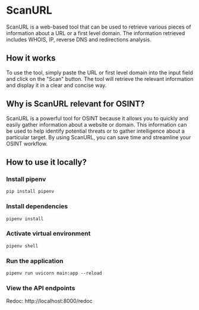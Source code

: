 # ScanURL

ScanURL is a web-based tool that can be used to retrieve various pieces of information about a URL or a first level domain. The information retrieved includes WHOIS, IP, reverse DNS and redirections analysis.

## How it works

To use the tool, simply paste the URL or first level domain into the input field and click on the "Scan" button. The tool will retrieve the relevant information and display it in a clear and concise way.

## Why is ScanURL relevant for OSINT?

ScanURL is a powerful tool for OSINT because it allows you to quickly and easily gather information about a website or domain. This information can be used to help identify potential threats or to gather intelligence about a particular target. By using ScanURL, you can save time and streamline your OSINT workflow.

## How to use it locally?

### Install pipenv
`pip install pipenv`

### Install dependencies
`pipenv install`

### Activate virtual environment
`pipenv shell`

### Run the application
`pipenv run uvicorn main:app --reload`

### View the API endpoints
Redoc: http://localhost:8000/redoc

